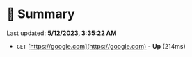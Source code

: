 # 📖 Summary
Last updated: **5/12/2023, 3:35:22 AM**

- `GET` [https://google.com](https://google.com) - **Up** (214ms)
